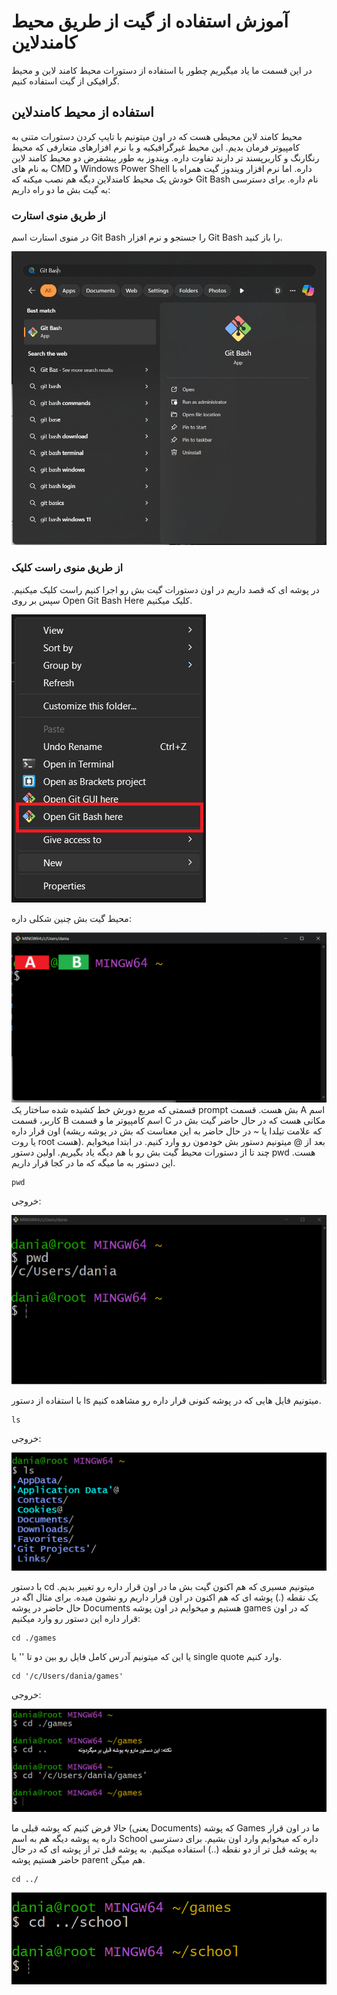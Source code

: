 # آموزش استفاده از گیت از طریق محیط کامندلاین
در این قسمت ما یاد میگیریم چطور با استفاده از دستورات محیط کامند لاین و محیط گرافیکی از گیت استفاده کنیم.

## استفاده از محیط کامندلاین

محیط کامند لاین محیطی هست که در اون میتونیم با تایپ کردن دستورات متنی به کامپیوتر فرمان بدیم. این محیط غیرگرافیکیه و با نرم افزارهای متعارفی که محیط رنگارنگ و کاربرپسند تر دارند تفاوت داره.
ویندوز به طور پیشفرض دو محیط کامند لاین به نام های CMD و Windows Power Shell داره. اما نرم افزار ویندوز گیت همراه با خودش یک محیط کامندلاین دیگه هم نصب میکنه که Git Bash نام داره. برای دسترسی به گیت بش ما دو راه داریم:

### از طریق منوی استارت

در منوی استارت اسم Git Bash را جستجو و نرم افزار  Git Bash را باز کنید.

![سرچ گیت بش از طریق منوی استارت](./img/fig3-1.png)

### از طریق منوی راست کلیک
در پوشه ای که قصد داریم در اون دستورات گیت بش رو اجرا کنیم راست کلیک میکنیم. سپس بر روی Open Git Bash Here کلیک میکنیم.

![سرچ گیت بش از طریق منوی راست کلیک](./img/fig3-2.png)

محیط گیت بش چنین شکلی داره:

![توضیح تصویر](./img/fig3-3.png)
قسمتی که مربع دورش خط کشیده شده ساختار یک prompt بش هست. قسمت A اسم کاربر، قسمت B اسم کامپیوتر ما  و قسمت C مکانی هست که در حال حاضر گیت بش در اون قرار داره (که علامت تیلدا یا ~  در حال حاضر به این معناست که بش در پوشه ریشه یا روت root هست). بعد از @ میتونیم دستور بش خودمون رو وارد کنیم.
در ابتدا میخوایم چند تا از دستورات محیط گیت بش رو با هم دیگه یاد بگیریم. اولین دستور pwd هست. این دستور به ما میگه که ما در کجا قرار داریم.

	pwd
خروجی:

![دستور pwd](./img/fig3-5.png)

با استفاده از دستور ls میتونیم فایل هایی که در پوشه کنونی قرار داره رو مشاهده کنیم.

	ls
خروجی:

![دستور ls](./img/fig3-6.png)

با دستور cd میتونیم مسیری که هم اکنون گیت بش ما در اون قرار داره رو تغییر بدیم. یک نقطه (.) پوشه ای که هم اکنون در اون قرار داریم رو نشون میده. برای مثال اگه در حال حاضر در پوشه Documents هستیم و میخوایم در اون پوشه games که در اون قرار داره این دستور رو وارد میکنیم:

	cd ./games
یا این که میتونیم آدرس کامل فایل رو بین دو تا '' یا single quote وارد کنیم.

	cd '/c/Users/dania/games'
   
خروجی:

![دستور cd](./img/fig3-7.png)

حالا فرض کنیم که پوشه قبلی ما (یعنی Documents) که پوشه Games ما در اون قرار داره یه پوشه دیگه هم به اسم School داره که میخوایم وارد اون بشیم. برای دسترسی به پوشه قبل تر از دو نقطه (..) استفاده میکنیم. به پوشه قبل تر از پوشه ای که در حال حاضر هستیم پوشه parent هم میگن.

	cd ../
![دستور cd](./img/fig3-8.png)

